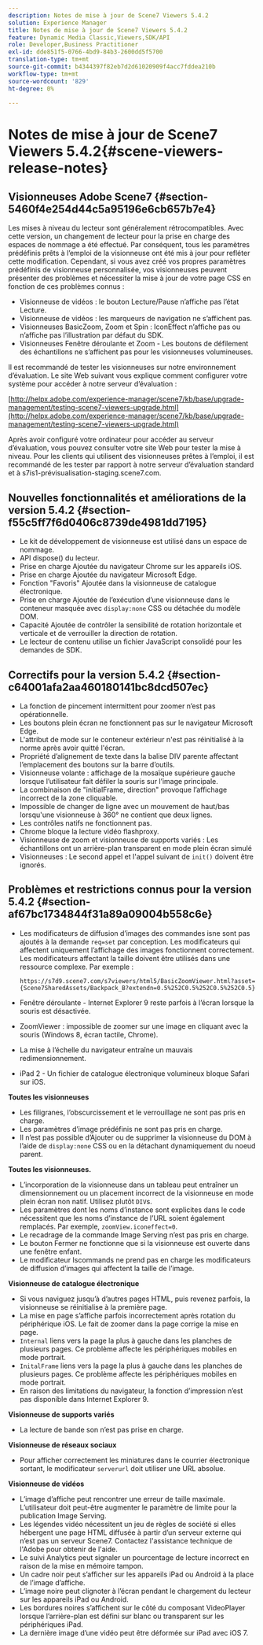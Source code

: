 ```yaml
---
description: Notes de mise à jour de Scene7 Viewers 5.4.2
solution: Experience Manager
title: Notes de mise à jour de Scene7 Viewers 5.4.2
feature: Dynamic Media Classic,Viewers,SDK/API
role: Developer,Business Practitioner
exl-id: dde851f5-0766-4bd9-84b3-2600dd5f5700
translation-type: tm+mt
source-git-commit: b4344397f82eb7d2d61020909f4acc7fddea210b
workflow-type: tm+mt
source-wordcount: '829'
ht-degree: 0%

---
```


# Notes de mise à jour de Scene7 Viewers 5.4.2{#scene-viewers-release-notes}

## Visionneuses Adobe Scene7 {#section-5460f4e254d44c5a95196e6cb657b7e4}

Les mises à niveau du lecteur sont généralement rétrocompatibles. Avec cette version, un changement de lecteur pour la prise en charge des espaces de nommage a été effectué. Par conséquent, tous les paramètres prédéfinis prêts à l’emploi de la visionneuse ont été mis à jour pour refléter cette modification. Cependant, si vous avez créé vos propres paramètres prédéfinis de visionneuse personnalisée, vos visionneuses peuvent présenter des problèmes et nécessiter la mise à jour de votre page CSS en fonction de ces problèmes connus :

* Visionneuse de vidéos : le bouton Lecture/Pause n’affiche pas l’état Lecture.
* Visionneuse de vidéos : les marqueurs de navigation ne s’affichent pas.
* Visionneuses BasicZoom, Zoom et Spin : IconEffect n’affiche pas ou n’affiche pas l’illustration par défaut du SDK.
* Visionneuses Fenêtre déroulante et Zoom - Les boutons de défilement des échantillons ne s’affichent pas pour les visionneuses volumineuses.

Il est recommandé de tester les visionneuses sur notre environnement d’évaluation. Le site Web suivant vous explique comment configurer votre système pour accéder à notre serveur d’évaluation :

[http://helpx.adobe.com/experience-manager/scene7/kb/base/upgrade-management/testing-scene7-viewers-upgrade.html](http://helpx.adobe.com/experience-manager/scene7/kb/base/upgrade-management/testing-scene7-viewers-upgrade.html)

Après avoir configuré votre ordinateur pour accéder au serveur d’évaluation, vous pouvez consulter votre site Web pour tester la mise à niveau. Pour les clients qui utilisent des visionneuses prêtes à l’emploi, il est recommandé de les tester par rapport à notre serveur d’évaluation standard et à s7is1-prévisualisation-staging.scene7.com.

## Nouvelles fonctionnalités et améliorations de la version 5.4.2 {#section-f55c5ff7f6d0406c8739de4981dd7195}

* Le kit de développement de visionneuse est utilisé dans un espace de nommage.
* API dispose() du lecteur.
* Prise en charge Ajoutée du navigateur Chrome sur les appareils iOS.
* Prise en charge Ajoutée du navigateur Microsoft Edge.
* Fonction &quot;Favoris&quot; Ajoutée dans la visionneuse de catalogue électronique.
* Prise en charge Ajoutée de l’exécution d’une visionneuse dans le conteneur masquée avec `display:none` CSS ou détachée du modèle DOM.
* Capacité Ajoutée de contrôler la sensibilité de rotation horizontale et verticale et de verrouiller la direction de rotation.
* Le lecteur de contenu utilise un fichier JavaScript consolidé pour les demandes de SDK.

## Correctifs pour la version 5.4.2 {#section-c64001afa2aa460180141bc8dcd507ec}

* La fonction de pincement intermittent pour zoomer n’est pas opérationnelle.
* Les boutons plein écran ne fonctionnent pas sur le navigateur Microsoft Edge.
* L&#39;attribut de mode sur le conteneur extérieur n&#39;est pas réinitialisé à la norme après avoir quitté l&#39;écran.
* Propriété d’alignement de texte dans la balise DIV parente affectant l’emplacement des boutons sur la barre d’outils.
* Visionneuse volante : affichage de la mosaïque supérieure gauche lorsque l’utilisateur fait défiler la souris sur l’image principale.
* La combinaison de &quot;initialFrame, direction&quot; provoque l’affichage incorrect de la zone cliquable.
* Impossible de changer de ligne avec un mouvement de haut/bas lorsqu&#39;une visionneuse à 360° ne contient que deux lignes.
* Les contrôles natifs ne fonctionnent pas.
* Chrome bloque la lecture vidéo flashproxy.
* Visionneuse de zoom et visionneuse de supports variés : Les échantillons ont un arrière-plan transparent en mode plein écran simulé
* Visionneuses : Le second appel et l&#39;appel suivant de `init()` doivent être ignorés.

## Problèmes et restrictions connus pour la version 5.4.2 {#section-af67bc1734844f31a89a09004b558c6e}

* Les modificateurs de diffusion d’images des commandes isne sont pas ajoutés à la demande `req=set` par conception. Les modificateurs qui affectent uniquement l’affichage des images fonctionnent correctement. Les modificateurs affectant la taille doivent être utilisés dans une ressource complexe. Par exemple :

   ```
   https://s7d9.scene7.com/s7viewers/html5/BasicZoomViewer.html?asset= {Scene7SharedAssets/Backpack_B?extendn=0.5%252C0.5%252C0.5%252C0.5}
   ```

* Fenêtre déroulante - Internet Explorer 9 reste parfois à l’écran lorsque la souris est désactivée.
* ZoomViewer : impossible de zoomer sur une image en cliquant avec la souris (Windows 8, écran tactile, Chrome).
* La mise à l’échelle du navigateur entraîne un mauvais redimensionnement.
* iPad 2 - Un fichier de catalogue électronique volumineux bloque Safari sur iOS.

**Toutes les visionneuses**

* Les filigranes, l’obscurcissement et le verrouillage ne sont pas pris en charge.
* Les paramètres d’image prédéfinis ne sont pas pris en charge.
* Il n’est pas possible d’Ajouter ou de supprimer la visionneuse du DOM à l’aide de `display:none` CSS ou en la détachant dynamiquement du noeud parent.

**Toutes les visionneuses.**

* L’incorporation de la visionneuse dans un tableau peut entraîner un dimensionnement ou un placement incorrect de la visionneuse en mode plein écran non natif. Utilisez plutôt `DIV`s.
* Les paramètres dont les noms d’instance sont explicites dans le code nécessitent que les noms d’instance de l’URL soient également remplacés. Par exemple, `zoomView.iconeffect=0`.
* Le recadrage de la commande Image Serving n’est pas pris en charge.
* Le bouton Fermer ne fonctionne que si la visionneuse est ouverte dans une fenêtre enfant.
* Le modificateur Iscommands ne prend pas en charge les modificateurs de diffusion d’images qui affectent la taille de l’image.

**Visionneuse de catalogue électronique**

* Si vous naviguez jusqu’à d’autres pages HTML, puis revenez parfois, la visionneuse se réinitialise à la première page.
* La mise en page s’affiche parfois incorrectement après rotation du périphérique iOS. Le fait de zoomer dans la page corrige la mise en page.
* `Internal` liens vers la page la plus à gauche dans les planches de plusieurs pages. Ce problème affecte les périphériques mobiles en mode portrait.
* `InitalFrame` liens vers la page la plus à gauche dans les planches de plusieurs pages. Ce problème affecte les périphériques mobiles en mode portrait.
* En raison des limitations du navigateur, la fonction d’impression n’est pas disponible dans Internet Explorer 9.

**Visionneuse de supports variés**

* La lecture de bande son n’est pas prise en charge.

**Visionneuse de réseaux sociaux**

* Pour afficher correctement les miniatures dans le courrier électronique sortant, le modificateur `serverurl` doit utiliser une URL absolue.

**Visionneuse de vidéos**

* L’image d’affiche peut rencontrer une erreur de taille maximale. L’utilisateur doit peut-être augmenter le paramètre de limite pour la publication Image Serving.
* Les légendes vidéo nécessitent un jeu de règles de société si elles hébergent une page HTML diffusée à partir d’un serveur externe qui n’est pas un serveur Scene7. Contactez l&#39;assistance technique de l&#39;Adobe pour obtenir de l&#39;aide.
* Le suivi Analytics peut signaler un pourcentage de lecture incorrect en raison de la mise en mémoire tampon.
* Un cadre noir peut s’afficher sur les appareils iPad ou Android à la place de l’image d’affiche.
* L’image noire peut clignoter à l’écran pendant le chargement du lecteur sur les appareils iPad ou Android.
* Les bordures noires s’affichent sur le côté du composant VideoPlayer lorsque l’arrière-plan est défini sur blanc ou transparent sur les périphériques iPad.
* La dernière image d’une vidéo peut être déformée sur iPad avec iOS 7.
